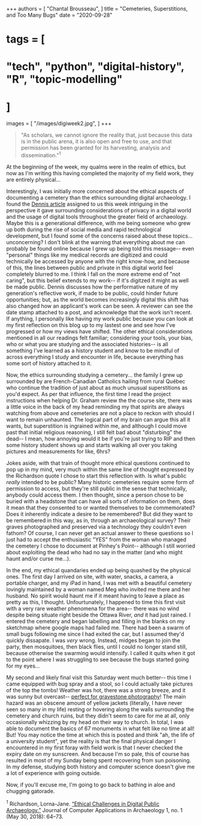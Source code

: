 +++
authors = [
    "Chantal Brousseau",
]
title = "Cemeteries, Superstitions, and Too Many Bugs"
date = "2020-09-28"
# tags = [
#     "tech", "python", "digital-history", "R", "topic-modelling"
# ]
images = [
"/images/digiweek2.jpg",
]
+++

> "As scholars, we cannot ignore the reality that, just because this data is in the public arena, it is also open and free to use, and that permission has been granted for its harvesting, analysis and dissemination."<sup>1</sup>

At the beginning of the week, my qualms were in the realm of ethics, but now as I'm writing this having completed the majority of my field work, they are entirely physical...

Interestingly, I was initially more concerned about the ethical aspects of documenting a cemetery than the ethics surrounding digital archaeology. I found the [Dennis article](https://journal.caa-international.org/articles/10.5334/jcaa.24/) assigned to us this week intriguing in the perspective it gave surrounding considerations of privacy in a digital world and the usage of digital tools throughout the greater field of archaeology. Maybe this is a generational difference, with me being someone who grew up both during the rise of social media and rapid technological development, but I found some of the concerns raised about these topics... unconcerning? I don't blink at the warning that everything about me can probably be found online because I grew up being told this message-- even "personal" things like my medical records are digitized and could technically be accessed by anyone with the right know-how, and because of this, the lines between public and private in this digital world feel completely blurred to me. I think I fall on the more extreme end of "not caring", but this belief extends to my work-- if it's digitzed it might as well be made public. Dennis discusses how the performative nature of my generation's reflective work, if made to be public, could hinder future opportunities; but, as the world becomes increasingly digital this shift has also changed how an applicant's work can be seen. A reviewer can see the date stamp attached to a post, and acknowledge that the work isn't recent. If anything, I personally like having my work public because you can look at my first reflection on this blog up to my lastest one and see how I've progressed or how my views have shifted. The other ethical considerations mentioned in all our readings felt familiar; considering your tools, your bias, who or what you are studying and the associated histories-- is all something I've learned as a history student and know to be mindful of across everything I study and encounter in life, because everything has some sort of history attached to it.

Now, the ethics surrounding studying a cemetery... the family I grew up surrounded by are French-Canadian Catholics hailing from rural Québec who continue the tradition of just about as much unusual superstitions as you'd expect. As per that influence, the first time I read the project instructions when helping Dr. Graham review the the course site, there was a little voice in the back of my head reminding my that spirits are always watching from above and cemeteries are not a place to reckon with should I want to remain unhaunted. The logical part of my brain can argue this all it wants, but superstition is ingrained within me, and although I could move past that initial religious reasoning, I still felt bad about "disturbing" the dead-- I mean, how annoying would it be if you're just trying to RIP and then some history student shows up and starts walking all over you taking pictures and measurements for like, 6hrs?

Jokes aside, with that train of thought more ethical questions continued to pop up in my mind, very much within the same line of thought expressed by the Richardson quote I chose to start this reflection with. Is what's public *really* intended to be public? Many historic cemeteries require some form of permission to access, but they're still public in the sense that technically, anybody could access them. I then thought, since a person chose to be buried with a headstone that can have all sorts of information on them, does it mean that they consented to or wanted themselves to be commemorated? Does it inherently indicate a desire to be remembered? But did they want to be remembered in this way, as in, through an archaeological survey? Their graves photographed and preserved via a technology they couldn't even fathom? Of course, I can never get an actual answer to these questions so I just had to accept the enthusiastic "YES" from the woman who managed the cemetery I chose to document at Pinhey's Point-- although I still worried about exploiting the dead who had no say in the matter (and who might haunt and/or curse me...).

In the end, my ethical quandaries ended up being quashed by the physical ones. The first day I arrived on site, with water, snacks, a camera, a portable charger, and my iPad in hand, I was met with a beautiful cemetery lovingly maintained by a woman named Meg who invited me there and her husband. No spirit would haunt me if it meant having to leave a place as pretty as this, I thought. Unfourtunately, I happened to time this first visit with a very rare weather phenomena for the area-- there was no wind despite being situate right beside the Ottawa River, *and* it had just rained. I entered the cemetery and began labelling and filling in the blanks on my sketchmap where google maps had failed me. There had been a swarm of small bugs following me since I had exited the car, but I assumed they'd quickly dissapate. I was *very* wrong. Instead, midges began to join the party, then mosquitoes, then black flies, until I could no longer stand still, because otherwise the swarming would intensify. I called it quits when it got to the point where I was struggling to see because the bugs started going for my eyes...

My second and likely final visit this Saturday went much better-- this time I came equipped with bug spray and a stool, so I could actually take pictures of the top the tombs! Weather was hot, there was a strong breeze, and it was sunny but overcast-- [perfect for gravestone photography](https://spadeandthegrave.com/2020/09/26/photography-of-gravestones-for-a-historic-survey-a-how-to-guide/)! The main hazard was an obscene amount of yellow jackets (literally, I have never seen so many in my life) resting or hovering along the walls surrounding the cemetery and church ruins, but they didn't seem to care for me at all, only occasionally whizzing by my head on their way to church. In total, I was able to document the basics of 67 monuments in what felt like no time at all! But! You may notice the time at which this is posted and think "ah, the life of a university student", yet the reality is that the final physical danger I encountered in my first foray with field work is that I never checked the expiry date on my sunscreen. And because I'm so pale, this of course has resulted in most of my Sunday being spent recovering from sun poisoning. In my defense, studying both history and computer science doesn't give me a lot of experience with going outside.

Now, if you'll excuse me, I'm going to go back to bathing in aloe and chugging gatorade.

<sup>1</sup> Richardson, Lorna-Jane. [“Ethical Challenges in Digital Public Archaeology.”](https://journal.caa-international.org/articles/10.5334/jcaa.13/) Journal of Computer Applications in Archaeology 1, no. 1 (May 30, 2018): 64–73.
